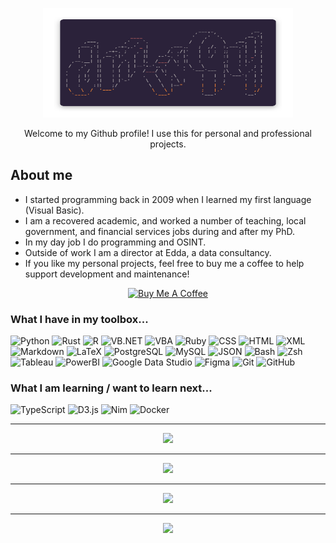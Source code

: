 <p align="center"><img src="https://github.com/dmw94/dmw94/blob/main/pretty_title_new_readme.png" alt="dmw94" height="175" width="400"></a></p>

<p align="center">Welcome to my Github profile! I use this for personal and professional projects.</p>

## About me

- I started programming back in 2009 when I learned my first language (Visual Basic).
- I am a recovered academic, and worked a number of teaching, local government, and financial services jobs during and after my PhD.
- In my day job I do programming and OSINT.
- Outside of work I am a director at Edda, a data consultancy.
- If you like my personal projects, feel free to buy me a coffee to help support development and maintenance!

<p align="center"><a href="https://www.buymeacoffee.com/dmw94" target="_blank"><img src="https://cdn.buymeacoffee.com/buttons/default-orange.png" alt="Buy Me A Coffee" height="41" width="174"></a></p>

### What I have in my toolbox...

![Python] ![Rust] ![R] ![VB.NET] ![VBA] ![Ruby] ![CSS] ![HTML] ![XML] ![Markdown] ![LaTeX] ![PostgreSQL] ![MySQL] ![JSON] ![Bash] ![Zsh] ![Tableau] ![PowerBI] ![Google Data Studio] ![Figma] ![Git] ![GitHub] 

### What I am learning / want to learn next...

![TypeScript] ![D3.js] ![Nim] ![Docker]

[CSS]: https://img.shields.io/badge/CSS-292138?style=flat&labelColor=292138&logoColor=D33D9B&logo=css3
[VBA]: https://img.shields.io/badge/VBA-292138?style=flat&labelColor=292138&logoColor=D33D9B&logo=microsoftoffice
[JSON]: https://img.shields.io/badge/JSON-292138?style=flat&labelColor=292138&logoColor=D33D9B&logo=json
[Bash]: https://img.shields.io/badge/Bash-292138?style=flat&labelColor=292138&logoColor=D33D9B&logo=gnubash
[Zsh]: https://img.shields.io/badge/Zsh-292138?style=flat&labelColor=292138&logoColor=D33D9B&logo=gnubash
[XML]: https://img.shields.io/badge/XML-292138?style=flat&labelColor=292138&logoColor=D33D9B&logo=w3c
[Tableau]: https://img.shields.io/badge/Tableau-292138?style=flat&labelColor=292138&logoColor=D33D9B&logo=tableau
[PowerBI]: https://img.shields.io/badge/PowerBI-292138?style=flat&labelColor=292138&logoColor=D33D9B&logo=powerbi
[Google Data Studio]: https://img.shields.io/badge/Google_Data_Studio-292138?style=flat&labelColor=292138&logoColor=D33D9B&logo=google
[Figma]: https://img.shields.io/badge/Figma-292138?style=flat&labelColor=292138&logoColor=D33D9B&logo=figma
[LaTeX]: https://img.shields.io/badge/LaTeX-292138?style=flat&labelColor=292138&logoColor=D33D9B&logo=latex
[R]: https://img.shields.io/badge/R-292138?style=flat&labelColor=292138&logoColor=D33D9B&logo=R
[HTML]: https://img.shields.io/badge/HTML-292138?style=flat&labelColor=292138&logoColor=D33D9B&logo=html5
[VB.NET]: https://img.shields.io/badge/VB.NET-292138?style=flat&labelColor=292138&logoColor=D33D9B&logo=visualstudio
[Git]: https://img.shields.io/badge/Git-292138?style=flat&labelColor=292138&logoColor=D33D9B&logo=git
[GitHub]: https://img.shields.io/badge/GitHub-292138?style=flat&labelColor=292138&logoColor=D33D9B&logo=github
[Python]: https://img.shields.io/badge/Python-292138?style=flat&labelColor=292138&logoColor=D33D9B&logo=python
[Rust]: https://img.shields.io/badge/Rust-292138?style=flat&labelColor=292138&logoColor=D33D9B&logo=rust
[Ruby]: https://img.shields.io/badge/Ruby-292138?style=flat&labelColor=292138&logoColor=D33D9B&logo=ruby
[D3.js]: https://img.shields.io/badge/D3.js-292138?style=flat&labelColor=292138&logoColor=D33D9B&logo=d3dotjs
[Docker]: https://img.shields.io/badge/Docker-292138?style=flat&labelColor=292138&logoColor=D33D9B&logo=docker
[Nim]: https://img.shields.io/badge/Nim-292138?style=flat&labelColor=292138&logoColor=D33D9B&logo=nim
[Markdown]: https://img.shields.io/badge/Markdown-292138?style=flat&labelColor=292138&logoColor=D33D9B&logo=markdown
[TypeScript]: https://img.shields.io/badge/TypeScript-292138?style=flat&labelColor=292138&logoColor=D33D9B&logo=typescript
[PostgreSQL]: https://img.shields.io/badge/PostgreSQL-292138?style=flat&labelColor=292138&logoColor=D33D9B&logo=postgresql
[MySQL]: https://img.shields.io/badge/MySQL-292138?style=flat&labelColor=292138&logoColor=D33D9B&logo=mysql

---

<p align="center"><img src="https://github-readme-stats.vercel.app/api?username=dmw94&theme=synthwave&count_private=true&show_icons=true&include_all_commits=true&hide_border=true" width="495"></p>

---

<p align="center"><img src="http://github-readme-streak-stats.herokuapp.com?user=dmw94&theme=synthwave&hide_border=true" width="495"></p>

---

<p align="center"><img src="https://wakatime.com/share/@6cfc6d05-38b2-48d6-83aa-2609e431c00d/31a8ad53-a1d8-4a80-81c1-36ea3e9ee28e.svg" width="495"></p>

---

<p align="center"><img src="https://wakatime.com/share/@6cfc6d05-38b2-48d6-83aa-2609e431c00d/fcc4267e-7316-4fe0-825f-8718d4e52ba9.svg" width="495"></p>
